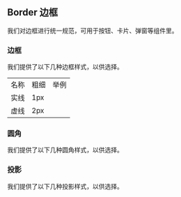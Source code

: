 <script>
import RadiusBox from "../../components/demo/border/radius-box.vue";
import ShadowBox from "../../components/demo/border/shadow-box.vue";

const radiusGroup =  [
  {
    name: '无圆角',
    type: ''
  },
  {
    name: '小圆角',
    type: 'small'
  },
  {
    name: '大圆角',
    type: 'base'
  },
  {
    name: '圆形圆角',
    type: 'round'
  },
]

const shadowGroup = [
  {
    name: '基础投影',
    type: 'base'
  },
  {
    name: '浅色投影',
    type: 'light'
  }
]

export default {
  components: {
    RadiusBox,
    ShadowBox
  },
  data() {
    return {
      radiusGroup,
      shadowGroup,
    }
  }
}
</script>

## Border 边框

我们对边框进行统一规范，可用于按钮、卡片、弹窗等组件里。

### 边框

我们提供了以下几种边框样式，以供选择。

<table class="demo-border">
  <tbody>
    <tr>
      <td class="text">名称</td>
      <td class="text">粗细</td>
      <td class="line">举例</td>
    </tr>
    <tr>
      <td class="text">实线</td>
      <td class="text">1px</td>
      <td class="line">
        <div></div>
      </td>
    </tr>
    <tr>
      <td class="text">虚线</td>
      <td class="text">2px</td>
      <td class="line">
        <div class="dashed"></div>
      </td>
    </tr>
  </tbody>
</table>

### 圆角

我们提供了以下几种圆角样式，以供选择。

<radius-box :radius-group="radiusGroup" />

### 投影

我们提供了以下几种投影样式，以供选择。

<shadow-box :shadow-group="shadowGroup" />
